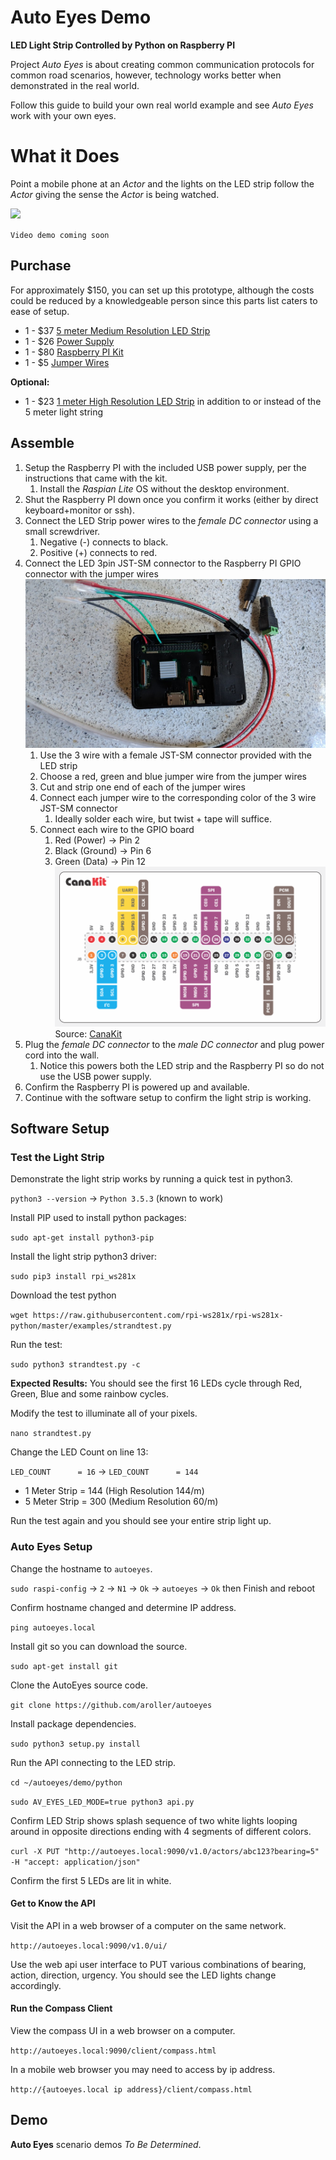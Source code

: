 # Auto Eyes Demo
__LED Light Strip Controlled by Python on Raspberry PI__

Project _Auto Eyes_ is about creating common communication protocols for common road scenarios, however,
technology works better when demonstrated in the real world.

Follow this guide to build your own real world example and see _Auto Eyes_ work with your own eyes.  

# What it Does

Point a mobile phone at an _Actor_ and the lights on the LED strip follow the _Actor_ giving the sense the _Actor_ is being watched.

<img src="https://docs.google.com/drawings/d/e/2PACX-1vQ5ohc6EMHRBjyLlLMU2Uz-lvJSsrhqxNgJnNhsBcoGKWemuTr97Ohl6objAnpldiR5kEUUdCSqlzxz/pub?w=960&amp;h=720">


`Video demo coming soon`

## Purchase

For approximately $150, you can set up this prototype, although the costs could 
be reduced by a knowledgeable person since this parts list caters to ease of setup. 

* 1 - $37 [5 meter Medium Resolution LED Strip](https://smile.amazon.com/gp/product/B00VQ0D2TY/ref=oh_aui_detailpage_o00_s01?ie=UTF8&psc=1)
* 1 - $26 [Power Supply](https://smile.amazon.com/gp/product/B01LXN7MN3/ref=oh_aui_detailpage_o00_s01?ie=UTF8&psc=1)
* 1 - $80 [Raspberry PI Kit](https://smile.amazon.com/gp/product/B07BCC8PK7/ref=oh_aui_detailpage_o00_s00?ie=UTF8&psc=1)
* 1 - $5  [Jumper Wires](https://smile.amazon.com/gp/product/B077N58HFK/ref=oh_aui_detailpage_o00_s00?ie=UTF8&psc=1)

__Optional:__
* 1 - $23 [1 meter High Resolution LED Strip](https://smile.amazon.com/gp/product/B01DLYSH6U/ref=oh_aui_detailpage_o03_s01?ie=UTF8&psc=1) in addition to or instead of the 5 meter light string

## Assemble

1. Setup the Raspberry PI with the included USB power supply, per the instructions that came with the kit.  
   1. Install the _Raspian Lite_ OS without the desktop environment.
1. Shut the Raspberry PI  down once you confirm it works (either by direct keyboard+monitor or ssh).
1. Connect the LED Strip power wires to the _female DC connector_ using a small screwdriver.
   1. Negative (-) connects to black.
   1. Positive (+) connects to red.  
1. Connect the LED 3pin JST-SM connector to the Raspberry PI GPIO connector with the jumper wires
![Connection Photo](images/hardware-connection-photo.jpg)
   1. Use the 3 wire with a female JST-SM connector provided with the LED strip
   1. Choose a red, green and blue jumper wire from the jumper wires  
   1. Cut and strip one end of each of the jumper wires
   1. Connect each jumper wire to the corresponding color of the 3 wire JST-SM connector
       1. Ideally solder each wire, but twist + tape will suffice.
   1. Connect each wire to the GPIO board
       1. Red (Power) -> Pin 2
       2. Black (Ground) -> Pin 6
       3. Green (Data) -> Pin 12
![GPIO Diagram](images/canakit-gpio-diagram.png)
Source: [CanaKit](https://www.canakit.com/Media/CanaKit-Raspberry-Pi-Quick-Start-Guide-3.2.pdf)
1. Plug the _female DC connector_ to the _male DC connector_ and plug power cord into the wall.
   1. Notice this powers both the LED strip and the Raspberry PI so do not use the USB power supply.
1. Confirm the Raspberry PI is powered up and available. 
1. Continue with the software setup to confirm the light strip is working.

## Software Setup 


### Test the Light Strip

Demonstrate the light strip works by running a quick test in python3.

`python3 --version` -> `Python 3.5.3` (known to work)

Install PIP used to install python packages:

`sudo apt-get install python3-pip`

Install the light strip python3 driver:

`sudo pip3 install rpi_ws281x`

Download the test python

`wget https://raw.githubusercontent.com/rpi-ws281x/rpi-ws281x-python/master/examples/strandtest.py`

Run the test:

`sudo python3 strandtest.py -c`

__Expected Results:__ You should see the first 16 LEDs cycle through Red, Green, Blue and some rainbow cycles.

Modify the test to illuminate all of your pixels. 

`nano strandtest.py`

Change the LED Count on line 13:

`LED_COUNT      = 16` -> `LED_COUNT      = 144`

* 1 Meter Strip = 144 (High Resolution 144/m)
* 5 Meter Strip = 300 (Medium Resolution 60/m)

Run the test again and you should see your entire strip light up.

### Auto Eyes Setup

Change the hostname to `autoeyes`.

`sudo raspi-config` -> `2` -> `N1` -> `Ok` -> `autoeyes` -> `Ok`  then Finish and reboot

Confirm hostname changed and determine IP address.

`ping autoeyes.local` 

Install git so you can download the source.

`sudo apt-get install git`

Clone the AutoEyes source code.

`git clone https://github.com/aroller/autoeyes`

Install package dependencies.

`sudo python3 setup.py install`

Run the API connecting to the LED strip.

`cd ~/autoeyes/demo/python`

`sudo AV_EYES_LED_MODE=true python3 api.py`

Confirm LED Strip shows splash sequence of two white lights looping around in opposite directions ending with 4 segments of different colors.

`curl -X PUT "http://autoeyes.local:9090/v1.0/actors/abc123?bearing=5" -H "accept: application/json"`

Confirm the first 5 LEDs are lit in white.

#### Get to Know the API 

Visit the API in a web browser of a computer on the same network.

`http://autoeyes.local:9090/v1.0/ui/`

Use the web api user interface to PUT various combinations of bearing, action, direction, urgency. You should see the LED lights change accordingly.

#### Run the Compass Client

View the compass UI in a web browser on a computer.

`http://autoeyes.local:9090/client/compass.html`


In a mobile web browser you may need to access by ip address. 

`http://{autoeyes.local ip address}/client/compass.html` 



## Demo 

__Auto Eyes__ scenario demos _To Be Determined_.

